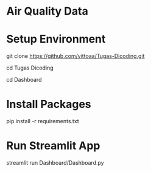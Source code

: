 # Air Quality Data
# Setup Environment
git clone https://github.com/vittoaa/Tugas-Dicoding.git

cd Tugas Dicoding

cd Dashboard
# Install Packages
pip install -r requirements.txt
# Run Streamlit App
streamlit run Dashboard/Dashboard.py
